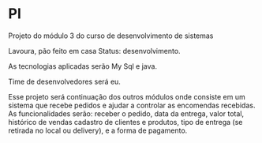 # PI
Projeto do módulo 3 do curso de desenvolvimento de sistemas

Lavoura, pão feito em casa
Status: desenvolvimento.

As tecnologias aplicadas serão My Sql e java.

Time de desenvolvedores será eu.

Esse projeto será continuação dos outros módulos onde consiste em um sistema que recebe pedidos e ajudar a controlar as encomendas recebidas. 
As funcionalidades serão: receber o pedido, data da entrega, valor total, histórico de vendas cadastro de clientes e produtos, tipo de entrega (se retirada no local ou delivery), e a forma de pagamento.
